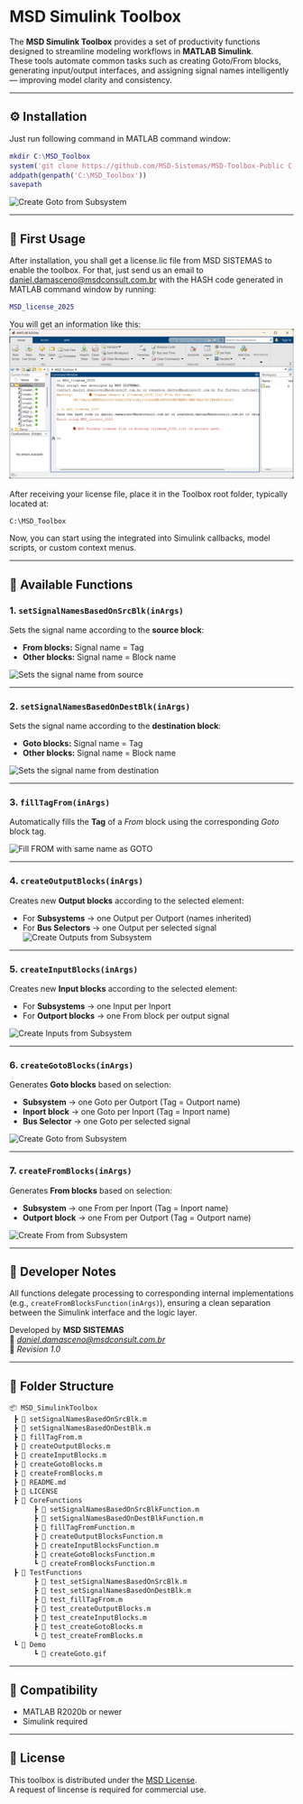 # MSD Simulink Toolbox

The **MSD Simulink Toolbox** provides a set of productivity functions designed to streamline modeling workflows in **MATLAB Simulink**.  
These tools automate common tasks such as creating Goto/From blocks, generating input/output interfaces, and assigning signal names intelligently — improving model clarity and consistency.

---

## ⚙️ Installation

Just run following command in MATLAB command window:

```matlab
mkdir C:\MSD_Toolbox
system('git clone https://github.com/MSD-Sistemas/MSD-Toolbox-Public C:\MSD_Toolbox')
addpath(genpath('C:\MSD_Toolbox'))
savepath
```

![Create Goto from Subsystem](./Demo/toolboxInstall.gif)

---

## 🚀 First Usage

After installation, you shall get a license.lic file from MSD SISTEMAS to enable the toolbox.
For that, just send us an email to daniel.damasceno@msdconsult.com.br with the HASH code generated in MATLAB command window by running:

```matlab
MSD_license_2025
```

You will get an information like this:
![License Hash](./Demo/licenseHash.png)

After receiving your license file, place it in the Toolbox root folder, typically located at:
```
C:\MSD_Toolbox
```

Now, you can start using the integrated into Simulink callbacks, model scripts, or custom context menus.

---

## 🧩 Available Functions

### 1. `setSignalNamesBasedOnSrcBlk(inArgs)`
Sets the signal name according to the **source block**:
- **From blocks:** Signal name = Tag  
- **Other blocks:** Signal name = Block name  

![Sets the signal name from source](./Demo/setNameSrc.gif)

---

### 2. `setSignalNamesBasedOnDestBlk(inArgs)`
Sets the signal name according to the **destination block**:
- **Goto blocks:** Signal name = Tag  
- **Other blocks:** Signal name = Block name  

![Sets the signal name from destination](./Demo/setNameDst.gif)

---

### 3. `fillTagFrom(inArgs)`
Automatically fills the **Tag** of a *From* block using the corresponding *Goto* block tag.

![Fill FROM with same name as GOTO](./Demo/fillFrom.gif)

---

### 4. `createOutputBlocks(inArgs)`
Creates new **Output blocks** according to the selected element:
- For **Subsystems** → one Output per Outport (names inherited)  
- For **Bus Selectors** → one Output per selected signal  
![Create Outputs from Subsystem](./Demo/createOutputs.gif)

---

### 5. `createInputBlocks(inArgs)`
Creates new **Input blocks** according to the selected element:
- For **Subsystems** → one Input per Inport  
- For **Outport blocks** → one From block per output signal  

![Create Inputs from Subsystem](./Demo/createInputs.gif)

---

### 6. `createGotoBlocks(inArgs)`
Generates **Goto blocks** based on selection:
- **Subsystem** → one Goto per Outport (Tag = Outport name)  
- **Inport block** → one Goto per Inport (Tag = Inport name)  
- **Bus Selector** → one Goto per selected signal  

![Create Goto from Subsystem](./Demo/createGoto.gif)

---

### 7. `createFromBlocks(inArgs)`
Generates **From blocks** based on selection:
- **Subsystem** → one From per Inport (Tag = Inport name)  
- **Outport block** → one From per Outport (Tag = Outport name)  

![Create From from Subsystem](./Demo/createFrom.gif)

---

## 🧠 Developer Notes

All functions delegate processing to corresponding internal implementations (e.g., `createFromBlocksFunction(inArgs)`), ensuring a clean separation between the Simulink interface and the logic layer.

Developed by **MSD SISTEMAS**  
📧 *daniel.damasceno@msdconsult.com.br*  
🧾 *Revision 1.0*

---

## 📁 Folder Structure

```
📦 MSD_SimulinkToolbox
 ┣ 📜 setSignalNamesBasedOnSrcBlk.m
 ┣ 📜 setSignalNamesBasedOnDestBlk.m
 ┣ 📜 fillTagFrom.m
 ┣ 📜 createOutputBlocks.m
 ┣ 📜 createInputBlocks.m
 ┣ 📜 createGotoBlocks.m
 ┣ 📜 createFromBlocks.m
 ┣ 📜 README.md
 ┣ 📜 LICENSE
 ┣ 📜 CoreFunctions
      ┣ 📜 setSignalNamesBasedOnSrcBlkFunction.m
      ┣ 📜 setSignalNamesBasedOnDestBlkFunction.m
      ┣ 📜 fillTagFromFunction.m
      ┣ 📜 createOutputBlocksFunction.m
      ┣ 📜 createInputBlocksFunction.m
      ┣ 📜 createGotoBlocksFunction.m
      ┗ 📜 createFromBlocksFunction.m
 ┣ 📜 TestFunctions
      ┣ 📜 test_setSignalNamesBasedOnSrcBlk.m
      ┣ 📜 test_setSignalNamesBasedOnDestBlk.m
      ┣ 📜 test_fillTagFrom.m
      ┣ 📜 test_createOutputBlocks.m
      ┣ 📜 test_createInputBlocks.m
      ┣ 📜 test_createGotoBlocks.m
      ┗ 📜 test_createFromBlocks.m
 ┗ 📜 Demo
      ┗ 📜 createGoto.gif
```

---

## 🧩 Compatibility

- MATLAB R2020b or newer  
- Simulink required  

---

## 🪪 License

This toolbox is distributed under the [MSD License](LICENSE).  
A request of lincense is required for commercial use.